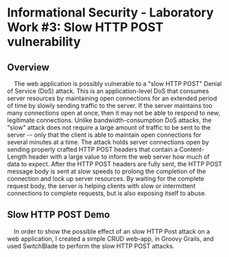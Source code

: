 # Informational Security - Laboratory Work #3: Slow HTTP POST vulnerability

## Overview

&nbsp; &nbsp; The web application is possibly vulnerable to a "slow HTTP POST" Denial of Service (DoS) attack. This is an application-level DoS that consumes server resources by maintaining open connections for an extended period of time by slowly sending traffic to the server. If the server maintains too many connections open at once, then it may not be able to respond to new, legitimate connections. Unlike bandwidth-consumption DoS attacks, the "slow" attack does not require a large amount of traffic to be sent to the server -- only that the client is able to maintain open connections for several minutes at a time. The attack holds server connections open by sending properly crafted HTTP POST headers that contain a Content-Length header with a large value to inform the web server how much of data to expect. After the HTTP POST headers are fully sent, the HTTP POST message body is sent at slow speeds to prolong the completion of the connection and lock up server resources. By waiting for the complete request body, the server is helping clients with slow or intermittent connections to complete requests, but is also exposing itself to abuse.

## Slow HTTP POST Demo

&nbsp; &nbsp; In order to show the possible effect of an slow HTTP Post attack on a web application, I created a simple CRUD web-app, in Groovy Grails, and used SwitchBlade to perform the slow HTTP POST attacks.   
